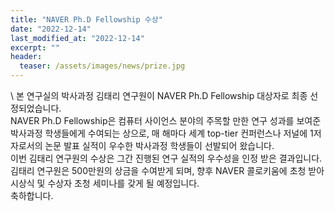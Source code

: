 ```yaml
---
title: "NAVER Ph.D Fellowship 수상"
date: "2022-12-14"
last_modified_at: "2022-12-14"
excerpt: ""
header:
  teaser: /assets/images/news/prize.jpg
---
```

\\
본 연구실의 박사과정 김태리 연구원이 NAVER Ph.D Fellowship 대상자로 최종 선정되었습니다.<br>NAVER Ph.D Fellowship은 컴퓨터 사이언스 분야의 주목할 만한 연구 성과를 보여준 박사과정 학생들에게 수여되는 상으로, 매 해마다 세계 top-tier 컨퍼런스나 저널에 1저자로서의 논문 발표 실적이 우수한 박사과정 학생들이 선발되어 왔습니다.<br>이번 김태리 연구원의 수상은 그간 진행된 연구 실적의 우수성을 인정 받은 결과입니다. 김태리 연구원은 500만원의 상금을 수여받게 되며, 향후 NAVER 콜로키움에 초청 받아 시상식 및 수상자 초청 세미나를 갖게 될 예정입니다.<br>축하합니다.